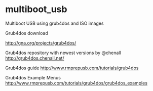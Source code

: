 # multiboot_usb
Multiboot USB using grub4dos and ISO images

Grub4dos download

http://gna.org/projects/grub4dos/

Grub4dos repository with newest versions by @chenall
http://grub4dos.chenall.net/

Grub4dos guide
http://www.rmprepusb.com/tutorials/grub4dos

Grub4dos Example Menus
http://www.rmprepusb.com/tutorials/grub4dos/grub4dos_examples
